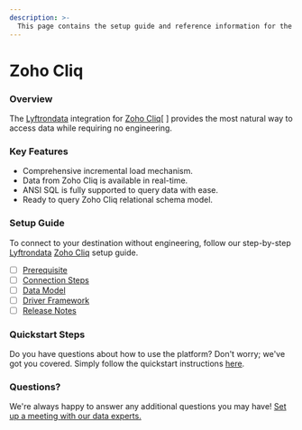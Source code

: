 ```yaml
---
description: >-
  This page contains the setup guide and reference information for the Zoho Cliq source connector.
---
```


# Zoho Cliq

### Overview

The [Lyftrondata](https://www.lyftrondata.com/) integration for [Zoho Cliq](https://www.lyftrondata.com/integration/business-analytics/zoho-cliq//)[ ] provides the most natural way to access data while requiring no engineering.

### Key Features

* Comprehensive incremental load mechanism.
* Data from Zoho Cliq is available in real-time.&#x20;
* ANSI SQL is fully supported to query data with ease.
* Ready to query Zoho Cliq relational schema model.

### Setup Guide

To connect to your destination without engineering, follow our step-by-step [Lyftrondata](https://www.lyftrondata.com/)  [Zoho Cliq](https://www.lyftrondata.com/integration/business-analytics/zoho-cliq/) setup guide.

* [ ] [Prerequisite](../../business-analytics/zoho-cliq/prerequisite.md)
* [ ] [Connection Steps](../../business-analytics/zoho-cliq/connection-steps.md)
* [ ] [Data Model](../../business-analytics/zoho-cliq/data-model/)
* [ ] [Driver Framework](../../business-analytics/zoho-cliq/driver-framework/)
* [ ] [Release Notes](../../business-analytics/zoho-cliq/release-notes.md)

### Quickstart Steps

Do you have questions about how to use the platform? Don't worry; we've got you covered. Simply follow the quickstart instructions [here](../../../business-analytics/zoho-cliq/quickstart-steps.md).

### Questions? <a href="#questions" id="questions"></a>

We're always happy to answer any additional questions you may have! [Set up a meeting with our data experts.](https://www.lyftrondata.com/book-a-meeting/)

